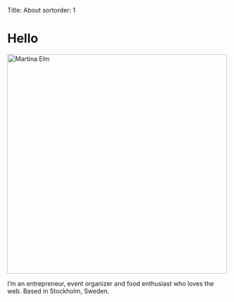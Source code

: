 Title: About
sortorder: 1

# Hello

<img src="{filename}/images/martinaelm.png" alt="Martina Elm" style="width:500px;">

I’m an entrepreneur, event organizer and food enthusiast who loves the web. Based in Stockholm, Sweden. 
